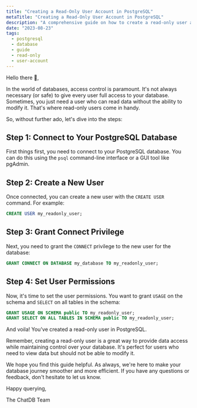 ```yaml
---
title: "Creating a Read-Only User Account in PostgreSQL"
metaTitle: "Creating a Read-Only User Account in PostgreSQL"
description: "A comprehensive guide on how to create a read-only user account in a PostgreSQL database."
date: "2023-08-23"
tags:
  - postgresql
  - database
  - guide
  - read-only
  - user-account
---
```


Hello there 👋,

In the world of databases, access control is paramount. It's not always necessary (or safe) to give every user full access to your database. Sometimes, you just need a user who can read data without the ability to modify it. That's where read-only users come in handy.

So, without further ado, let's dive into the steps:

## Step 1: Connect to Your PostgreSQL Database

First things first, you need to connect to your PostgreSQL database. You can do this using the `psql` command-line interface or a GUI tool like pgAdmin.

## Step 2: Create a New User

Once connected, you can create a new user with the `CREATE USER` command. For example:

```sql
CREATE USER my_readonly_user;
```


## Step 3: Grant Connect Privilege

Next, you need to grant the `CONNECT` privilege to the new user for the database:

```sql
GRANT CONNECT ON DATABASE my_database TO my_readonly_user;
```

## Step 4: Set User Permissions

Now, it's time to set the user permissions. You want to grant `USAGE` on the schema and `SELECT` on all tables in the schema:

```sql
GRANT USAGE ON SCHEMA public TO my_readonly_user;
GRANT SELECT ON ALL TABLES IN SCHEMA public TO my_readonly_user;
```


And voila! You've created a read-only user in PostgreSQL.

Remember, creating a read-only user is a great way to provide data access while maintaining control over your database. It's perfect for users who need to view data but should not be able to modify it.

We hope you find this guide helpful. As always, we're here to make your database journey smoother and more efficient. If you have any questions or feedback, don't hesitate to let us know.

Happy querying,

The ChatDB Team